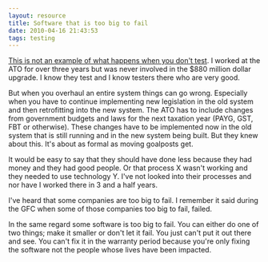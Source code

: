 ```yaml
---
layout: resource
title: Software that is too big to fail
date: 2010-04-16 21:43:53
tags: testing
---
```

[This is not an example of what happens when you don't test](http://www.news.com.au/money/money-matters/assistant-treasurer-launches-probe-into-botched-tax-australian-tax-office-refunds/story-e6frfmd9-1225854583779). I worked at the ATO for over three years but was never involved in the $880 million dollar upgrade. I know they test and I know testers there who are very good.

But when you overhaul an entire system things can go wrong. Especially when you have to continue implementing new legislation in the old system and then retrofitting into the new system. The ATO has to include changes from government budgets and laws for the next taxation year (PAYG, GST, FBT or otherwise). These changes have to be implemented now in the old system that is still running and in the new system being built. But they knew about this. It's about as formal as moving goalposts get.

It would be easy to say that they should have done less because they had money and they had good people. Or that process X wasn't working and they needed to use technology Y. I've not looked into their processes and nor have I worked there in 3 and a half years.

I've heard that some companies are too big to fail. I remember it said during the GFC when some of those companies too big to fail, failed.

In the same regard some software is too big to fail. You can either do one of two things; make it smaller or don't let it fail. You just can't put it out there and see. You can't fix it in the warranty period because you're only fixing the software not the people whose lives have been impacted.